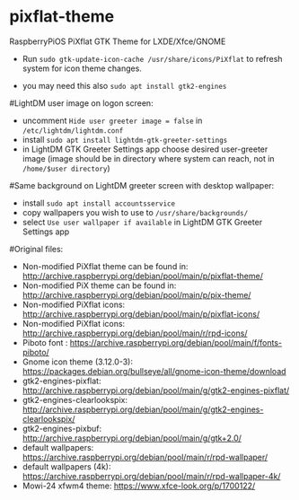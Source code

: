 # pixflat-theme
RaspberryPiOS PiXflat GTK Theme for LXDE/Xfce/GNOME

- Run ```sudo gtk-update-icon-cache /usr/share/icons/PiXflat``` to refresh system for icon theme changes.

- you may need this also ```sudo apt install gtk2-engines```


#LightDM user image on logon screen:
- uncomment ```Hide user greeter image = false``` in ```/etc/lightdm/lightdm.conf```
- install ```sudo apt install lightdm-gtk-greeter-settings```
- in LightDM GTK Greeter Settings app choose desired user-greeter image (image should be in directory where system can reach, not in ```/home/$user directory```)


#Same background on LightDM greeter screen with desktop wallpaper:
- install ```sudo apt install accountsservice```
- copy wallpapers you wish to use to ```/usr/share/backgrounds/```
- select ```Use user wallpaper if available``` in LightDM GTK Greeter Settings app

#Original files:
- Non-modified PiXflat theme can be found in: http://archive.raspberrypi.org/debian/pool/main/p/pixflat-theme/
- Non-modified PiX theme can be found in: http://archive.raspberrypi.org/debian/pool/main/p/pix-theme/
- Non-modified PiXflat icons: http://archive.raspberrypi.org/debian/pool/main/p/pixflat-icons/
- Non-modified PiXflat icons: http://archive.raspberrypi.org/debian/pool/main/r/rpd-icons/
- Piboto font : https://archive.raspberrypi.org/debian/pool/main/f/fonts-piboto/
- Gnome icon theme (3.12.0-3): https://packages.debian.org/bullseye/all/gnome-icon-theme/download
- gtk2-engines-pixflat: http://archive.raspberrypi.org/debian/pool/main/g/gtk2-engines-pixflat/
- gtk2-engines-clearlookspix: http://archive.raspberrypi.org/debian/pool/main/g/gtk2-engines-clearlookspix/
- gtk2-engines-pixbuf: http://archive.raspberrypi.org/debian/pool/main/g/gtk+2.0/
- default wallpapers: https://archive.raspberrypi.org/debian/pool/main/r/rpd-wallpaper/
- default wallpapers (4k): https://archive.raspberrypi.org/debian/pool/main/r/rpd-wallpaper-4k/
- Mowi-24 xfwm4 theme: https://www.xfce-look.org/p/1700122/
